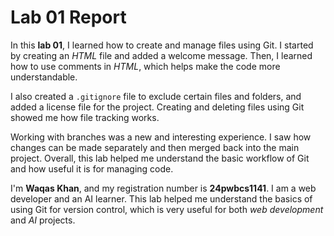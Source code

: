 # Lab 01 Report

In this **lab 01**, I learned how to create and manage files using Git. I started by creating an *HTML* file and added a welcome message. Then, I learned how to use comments in *HTML*, which helps make the code more understandable.

I also created a `.gitignore` file to exclude certain files and folders, and added a license file for the project. Creating and deleting files using Git showed me how file tracking works.

Working with branches was a new and interesting experience. I saw how changes can be made separately and then merged back into the main project. Overall, this lab helped me understand the basic workflow of Git and how useful it is for managing code.

I'm **Waqas Khan**, and my registration number is **24pwbcs1141**. I am a web developer and an AI learner. This lab helped me understand the basics of using Git for version control, which is very useful for both *web development* and *AI* projects.